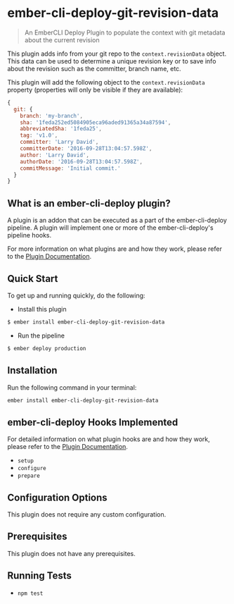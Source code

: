 # ember-cli-deploy-git-revision-data

> An EmberCLI Deploy Plugin to populate the context with git metadata about the
> current revision

This plugin adds info from your git repo to the `context.revisionData` object.
This data can be used to determine a unique revision key or to save info about
the revision such as the committer, branch name, etc.

This plugin will add the following object to the `context.revisionData` property
(properties will only be visible if they are available):

```javascript
{
  git: {
    branch: 'my-branch',
    sha: '1feda252ed5084905eca96aded91365a34a87594',
    abbreviatedSha: '1feda25',
    tag: 'v1.0',
    committer: 'Larry David',
    committerDate: '2016-09-28T13:04:57.598Z',
    author: 'Larry David',
    authorDate: '2016-09-28T13:04:57.598Z',
    commitMessage: 'Initial commit.'
  }
}
```

## What is an ember-cli-deploy plugin?

A plugin is an addon that can be executed as a part of the ember-cli-deploy
pipeline. A plugin will implement one or more of the ember-cli-deploy's pipeline
hooks.

For more information on what plugins are and how they work, please refer to the
[Plugin Documentation][1].

## Quick Start
To get up and running quickly, do the following:

- Install this plugin

```bash
$ ember install ember-cli-deploy-git-revision-data
```

- Run the pipeline

```bash
$ ember deploy production
```

## Installation
Run the following command in your terminal:

```bash
ember install ember-cli-deploy-git-revision-data
```

## ember-cli-deploy Hooks Implemented

For detailed information on what plugin hooks are and how they work, please
refer to the [Plugin Documentation][1].

- `setup`
- `configure`
- `prepare`

## Configuration Options

This plugin does not require any custom configuration.

## Prerequisites

This plugin does not have any prerequisites.

## Running Tests

- `npm test`

[1]: http://ember-cli-deploy.com/plugins "Plugin Documentation"
